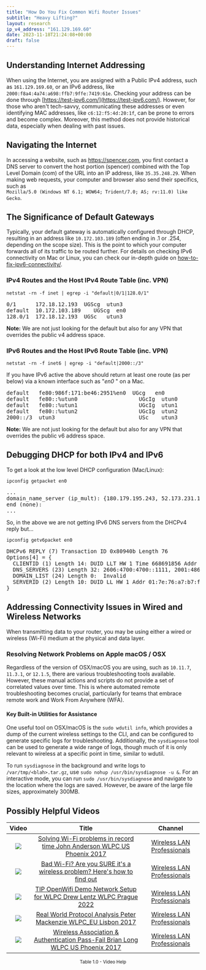 ```yaml
---
title: "How Do You Fix Common Wifi Router Issues"
subtitle: "Heavy Lifting?"
layout: research
ip_v4_address: "161.129.169.60"
date: 2023-11-18T21:24:08+00:00
draft: false
---
```


## Understanding Internet Addressing

When using the Internet, you are assigned with a Public IPv4 address, such as ```161.129.169.60```, or an IPv6 address, like ```2000:f8a4:4a74:a698:ffb7:9ffe:7419:61e```. Checking your address can be done through [https://test-ipv6.com/](https://test-ipv6.com/). However, for those who aren't tech-savvy, communicating these addresses or even identifying MAC addresses, like ```c6:12:f5:4d:20:1f```, can be prone to errors and become complex. Moreover, this method does not provide historical data, especially when dealing with past issues.
## Navigating the Internet

In accessing a website, such as https://spencer.com, you first contact a DNS server to convert the host portion (spencer) combined with the Top Level Domain (com) of the URL into an IP address, like ```35.35.248.29```. When making web requests, your computer and browser also send their specifics, such as <br>```Mozilla/5.0 (Windows NT 6.1; WOW64; Trident/7.0; AS; rv:11.0) like Gecko```.
## The Significance of Default Gateways

Typically, your default gateway is automatically configured through DHCP, resulting in an address like ```10.172.103.189``` (often ending in .1 or .254, depending on the scope size). This is the point to which your computer forwards all of its traffic to be routed further. For details on checking IPv6 connectivity on Mac or Linux, you can check our in-depth guide on [how-to-fix-ipv6-connectivity/](/blog/how-to-fix-ipv6-connectivity/).
### IPv4 Routes and the Host IPv4 Route Table (inc. VPN)
```netstat -rn -f inet | egrep -i "default|0/1|128.0/1"```

<pre>
0/1      172.18.12.193  UGScg  utun3
default  10.172.103.189    UGScg  en0
128.0/1  172.18.12.193  UGSc   utun3</pre>

**Note:** We are not just looking for the default but also for any VPN that overrides the public v4 address space.

### IPv6 Routes and the Host IPv6 Route Table (inc. VPN)
```netstat -rn -f inet6 | egrep -i "default|2000::/3"```

If you have IPv6 active the above should return at least one route (as per below) via a known interface such as "_en0_ " on a Mac. 

<pre>
default   fe80:986f:171:be46:2951%en0  UGcg   en0
default   fe80::%utun0                   UGcIg  utun0
default   fe80::%utun1                   UGcIg  utun1
default   fe80::%utun2                   UGcIg  utun2
2000::/3  utun3                          USc    utun3</pre>

**Note:** We are not just looking for the default but also for any VPN that overrides the public v6 address space.
<br>

## Debugging DHCP for both IPv4 and IPv6

To get a look at the low level DHCP configuration (Mac/Linux): 

```ipconfig getpacket en0```

<pre>
...
domain_name_server (ip_mult): {180.179.195.243, 52.173.231.125}
end (none):
...</pre>

So, in the above we are not getting IPv6 DNS servers from the DHCPv4 reply but...

```ipconfig getv6packet en0```

<pre>
DHCPv6 REPLY (7) Transaction ID 0x80940b Length 76
Options[4] = {
  CLIENTID (1) Length 14: DUID LLT HW 1 Time 668691856 Addr c6:12:f5:4d:20:1f
  DNS_SERVERS (23) Length 32: 2606:4700:4700::1111, 2001:4860:4860::8844
  DOMAIN_LIST (24) Length 0:  Invalid
  SERVERID (2) Length 10: DUID LL HW 1 Addr 01:7e:76:a7:b7:fb
}</pre>




## Addressing Connectivity Issues in Wired and Wireless Networks

When transmitting data to your router, you may be using either a wired or wireless (Wi-Fi) medium at the physical and data layer.
### Resolving Network Problems on Apple macOS / OSX
Regardless of the version of OSX/macOS you are using, such as `10.11.7`, `11.3.1`, or `12.1.5`, there are various troubleshooting tools available. However, these manual actions and scripts do not provide a set of correlated values over time. This is where automated remote troubleshooting becomes crucial, particularly for teams that embrace remote work and Work From Anywhere (WFA).
#### Key Built-in Utilities for Assistance
One useful tool on OSX/macOS is the `sudo wdutil info`, which provides a dump of the current wireless settings to the CLI, and can be configured to generate specific logs for troubleshooting. Additionally, the `sysdiagnose` tool can be used to generate a wide range of logs, though much of it is only relevant to wireless at a specific point in time, similar to wdutil.

To run `sysdiagnose` in the background and write logs to `/var/tmp/<blah>.tar.gz`, use `sudo nohup /usr/bin/sysdiagnose -u &`. For an interactive mode, you can run `sudo /usr/bin/sysdiagnose` and navigate to the location where the logs are saved. However, be aware of the large file sizes, approximately 300MB.
## Possibly Helpful Videos

<link href="/plugins/lity/css/lity.min.css" rel="stylesheet">
<script src="/plugins/lity/js/lity.min.js"></script>
<div class="table1-start"></div>

|Video | Title | Channel |
| :---: | :---: | :---: |
|<a href="https://www.youtube.com/watch?v=s0FBo08Sw4A" data-lity><img src="https://i.ytimg.com/vi/s0FBo08Sw4A/default.jpg" class="img-fluid"></a>|<a href="https://www.youtube.com/watch?v=s0FBo08Sw4A" data-lity>Solving Wi-Fi problems in record time   John Anderson   WLPC US Phoenix 2017</a>|<a target="_blank" href="https://www.youtube.com/channel/UCIzBSS46vcqhwmBZ7ZpY-yg" >Wireless LAN Professionals</a>|
|<a href="https://www.youtube.com/watch?v=1G4qihqHZJ0" data-lity><img src="https://i.ytimg.com/vi/1G4qihqHZJ0/default.jpg" class="img-fluid"></a>|<a href="https://www.youtube.com/watch?v=1G4qihqHZJ0" data-lity>Bad Wi-Fi? Are you SURE it&#39;s a wireless problem? Here&#39;s how to find out</a>|<a target="_blank" href="https://www.youtube.com/channel/UCIzBSS46vcqhwmBZ7ZpY-yg" >Wireless LAN Professionals</a>|
|<a href="https://www.youtube.com/watch?v=IDWliQnBNYM" data-lity><img src="https://i.ytimg.com/vi/IDWliQnBNYM/default.jpg" class="img-fluid"></a>|<a href="https://www.youtube.com/watch?v=IDWliQnBNYM" data-lity>TIP OpenWifi Demo Network Setup for WLPC   Drew Lentz   WLPC Prague 2022</a>|<a target="_blank" href="https://www.youtube.com/channel/UCIzBSS46vcqhwmBZ7ZpY-yg" >Wireless LAN Professionals</a>|
|<a href="https://www.youtube.com/watch?v=npVezI4l7tA" data-lity><img src="https://i.ytimg.com/vi/npVezI4l7tA/default.jpg" class="img-fluid"></a>|<a href="https://www.youtube.com/watch?v=npVezI4l7tA" data-lity>Real World Protocol Analysis   Peter Mackenzie   WLPC_EU Lisbon 2017</a>|<a target="_blank" href="https://www.youtube.com/channel/UCIzBSS46vcqhwmBZ7ZpY-yg" >Wireless LAN Professionals</a>|
|<a href="https://www.youtube.com/watch?v=EWURmcra5_4" data-lity><img src="https://i.ytimg.com/vi/EWURmcra5_4/default.jpg" class="img-fluid"></a>|<a href="https://www.youtube.com/watch?v=EWURmcra5_4" data-lity>Wireless Association &amp; Authentication Pass-Fail   Brian Long   WLPC US Phoenix 2017</a>|<a target="_blank" href="https://www.youtube.com/channel/UCIzBSS46vcqhwmBZ7ZpY-yg" >Wireless LAN Professionals</a>|

<center><small>Table 1.0 - Video Help</small></center>
 <br>
<div class="table1-end"></div>
<script type="text/javascript">
(function() {
    $('div.table1-start').nextUntil('div.table1-end', 'table').addClass('table thead-dark table-striped table-responsive rounded').attr('id', 't1');
    $('#t1').find('thead').addClass('thead-dark');
})();
</script>

